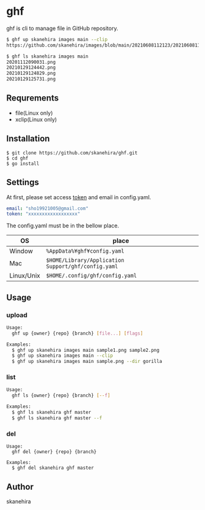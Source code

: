 # ghf
ghf is cli to manage file in GitHub repository.

```sh
$ ghf up skanehira images main --clip
https://github.com/skanehira/images/blob/main/20210608112123/20210608112123.353633.png?raw=true

$ ghf ls skanehira images main
20201112090031.png
20210129124442.png
20210129124829.png
20210129125731.png
```

## Requrements
- file(Linux only)
- xclip(Linux only)

## Installation
```
$ git clone https://github.com/skanehira/ghf.git
$ cd ghf
$ go install
```

## Settings
At first, please set access [token](https://docs.github.com/en/github/authenticating-to-github/creating-a-personal-access-token) and email in config.yaml.

```yaml
email: "sho19921005@gmail.com"
token: "xxxxxxxxxxxxxxxxxx"
```

The config.yaml must be in the bellow place.

| OS         | place                                               |
|------------|-----------------------------------------------------|
| Window     | `%AppData%¥ghf¥config.yaml`                         |
| Mac        | `$HOME/Library/Application Support/ghf/config.yaml` |
| Linux/Unix | `$HOME/.config/ghf/config.yaml`                     |

## Usage

### upload

```sh
Usage:
  ghf up {owner} {repo} {branch} [file...] [flags]

Examples:
  $ ghf up skanehira images main sample1.png sample2.png
  $ ghf up skanehira images main --clip
  $ ghf up skanehira images main sample.png --dir gorilla
```

### list

```sh
Usage:
  ghf ls {owner} {repo} {branch} [--f]

Examples:
  $ ghf ls skanehira ghf master
  $ ghf ls skanehira ghf master --f
```

### del

```Sh
Usage:
  ghf del {owner} {repo} {branch}

Examples:
  $ ghf del skanehira ghf master
```

## Author
skanehira
